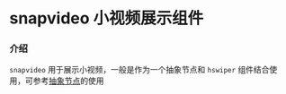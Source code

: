 # snapvideo 小视频展示组件

### 介绍

`snapvideo` 用于展示小视频，一般是作为一个抽象节点和 `hswiper` 组件结合使用，可参考[抽象节点](https://developers.weixin.qq.com/miniprogram/dev/framework/custom-component/generics.html)的使用
